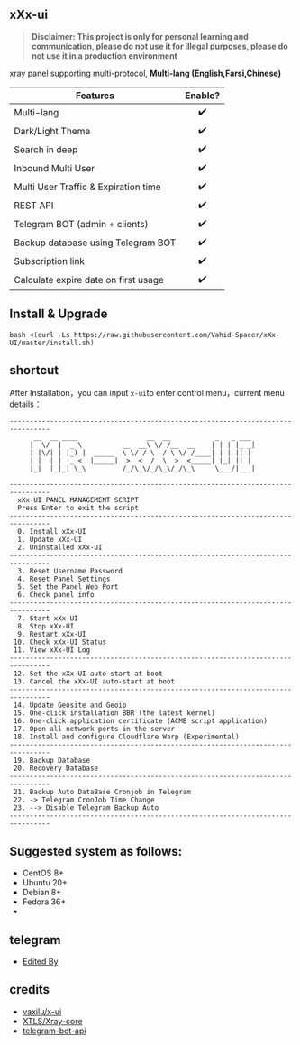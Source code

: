 ## xXx-ui
> **Disclaimer: This project is only for personal learning and communication, please do not use it for illegal purposes, please do not use it in a production environment**

xray panel supporting multi-protocol, **Multi-lang (English,Farsi,Chinese)**

| Features        | Enable?           |
| ------------- |:-------------:|
| Multi-lang | :heavy_check_mark: |
| Dark/Light Theme | :heavy_check_mark: |
| Search in deep | :heavy_check_mark: |
| Inbound Multi User | :heavy_check_mark: |
| Multi User Traffic & Expiration time | :heavy_check_mark: |
| REST API | :heavy_check_mark: |
| Telegram BOT (admin + clients) | :heavy_check_mark: |
| Backup database using Telegram BOT | :heavy_check_mark: |
| Subscription link | :heavy_check_mark: |
| Calculate expire date on first usage | :heavy_check_mark: |


## Install & Upgrade

```
bash <(curl -Ls https://raw.githubusercontent.com/Vahid-Spacer/xXx-UI/master/install.sh)
```


## shortcut  
After Installation，you can input `x-ui`to enter control menu，current menu details：
```
--------------------------------------------------------------------------------
      __  __ ____                 __  __           _   _ ___
     |  \/  |  _ \          __  __\ \/ /__  __    | | | |_ _|
     | |\/| | |_) |  _____  \ \/ / \  / \ \/ /____| | | || |
     | |  | |  _ <  |_____|  >  <  /  \  >  <_____| |_| || |
     |_|  |_|_| \_\         /_/\_\/_/\_\/_/\_\     \___/|___|

--------------------------------------------------------------------------------
  xXx-UI PANEL MANAGEMENT SCRIPT
  Press Enter to exit the script
--------------------------------------------------------------------------------
  0. Install xXx-UI
  1. Update xXx-UI
  2. Uninstalled xXx-UI
--------------------------------------------------------------------------------
  3. Reset Username Password
  4. Reset Panel Settings
  5. Set the Panel Web Port
  6. Check panel info
--------------------------------------------------------------------------------
  7. Start xXx-UI
  8. Stop xXx-UI
  9. Restart xXx-UI
 10. Check xXx-UI Status
 11. View xXx-UI Log
--------------------------------------------------------------------------------
 12. Set the xXx-UI auto-start at boot
 13. Cancel the xXx-UI auto-start at boot
--------------------------------------------------------------------------------
 14. Update Geosite and Geoip
 15. One-click installation BBR (the latest kernel)
 16. One-click application certificate (ACME script application)
 17. Open all network ports in the server
 18. Install and configure Cloudflare Warp (Experimental)
--------------------------------------------------------------------------------
 19. Backup Database
 20. Recovery Database
--------------------------------------------------------------------------------
 21. Backup Auto DataBase Cronjob in Telegram
 22. -> Telegram CronJob Time Change
 23. --> Disable Telegram Backup Auto
--------------------------------------------------------------------------------
```

## Suggested system as follows:
- CentOS 8+
- Ubuntu 20+
- Debian 8+
- Fedora 36+
- 
## telegram
- [Edited By](https://t.me/Dev_SpaceX)

## credits
- [vaxilu/x-ui](https://github.com/vaxilu/x-ui)
- [XTLS/Xray-core](https://github.com/XTLS/Xray-core)
- [telegram-bot-api](https://github.com/go-telegram-bot-api/telegram-bot-api)  
